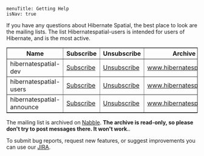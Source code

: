 ```
menuTitle: Getting Help
isNav: true
```

If you have any questions about Hibernate Spatial, the best place to look are the mailing lists. The list Hibernatespatial-users is intended for users of Hibernate, and is the most active. 

<p>
<table border="1" padding="10px" >
	<tr>
		<th>Name</th><th>Subscribe</th><th>Unsubscribe</th><th>Archive</th>
	</tr>
	<tr>
		<td>hibernatespatial-dev</td><td><a class="externalLink" href="http://www.hibernatespatial.org/cgi-bin/mailman/listinfo/hibernatespatial-dev">Subscribe</a></td><td><a class="externalLink" href="http://www.hibernatespatial.org/cgi-bin/mailman/listinfo/hibernatespatial-dev">Unsubscribe</a></td><td><a class="externalLink" href="http://www.hibernatespatial.org/pipermail/hibernatespatial-dev/">www.hibernatespatial.org</a></td>
	</tr>
	<tr>
		<td>hibernatespatial-users</td><td><a class="externalLink" href="http://www.hibernatespatial.org/cgi-bin/mailman/listinfo/hibernatespatial-users">Subscribe</a></td><td><a class="externalLink" href="http://www.hibernatespatial.org/cgi-bin/mailman/listinfo/hibernatespatial-users">Unsubscribe</a></td><td><a class="externalLink" href="http://www.hibernatespatial.org/pipermail/hibernatespatial-users/">www.hibernatespatial.org</a></td>
	</tr>
	<tr>
		<td>hibernatespatial-announce</td><td><a class="externalLink" href="http://www.hibernatespatial.org/cgi-bin/mailman/listinfo/hibernatespatial-announce">Subscribe</a></td><td><a class="externalLink" href="http://www.hibernatespatial.org/cgi-bin/mailman/listinfo/hibernatespatial-announce">Unsubscribe</a></td><td><a class="externalLink" href="http://www.hibernatespatial.org/pipermail/hibernatespatial-announce">www.hibernatespatial.org</a></td>
	</tr>
</table>
</p>


The mailing list is archived on [Nabble](http://hibernate-spatial.1140993.n2.nabble.com/). **The archive is read-only, so please don't try to post messages there. It won't work.**.

To submit bug reports, request new features, or suggest improvements you can use our [JIRA](http://www.hibernatespatial.org/jira).

